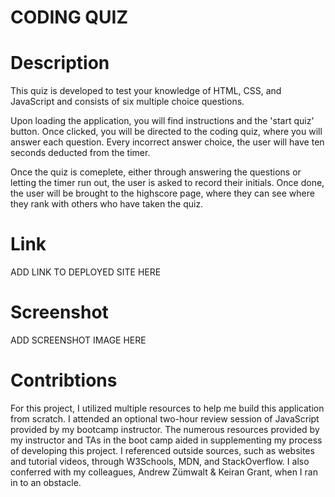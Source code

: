 # CODING QUIZ

# Description

This quiz is developed to test your knowledge of HTML, CSS, and JavaScript and consists of six multiple choice questions.

Upon loading the application, you will find instructions and the 'start quiz' button. Once clicked, you will be directed to the coding quiz, where you will answer each question. Every incorrect answer choice, the user will have ten seconds deducted from the timer.

Once the quiz is comeplete, either through answering the questions or letting the timer run out, the user is asked to record their initials. Once done, the user will be brought to the highscore page, where they can see where they rank with others who have taken the quiz.

# Link

ADD LINK TO DEPLOYED SITE HERE

# Screenshot

ADD SCREENSHOT IMAGE HERE

# Contribtions

For this project, I utilized multiple resources to help me build this application from scratch. I attended an optional two-hour review session of JavaScript provided by my bootcamp instructor. The numerous resources provided by my instructor and TAs in the boot camp aided in supplementing my process of developing this project. I referenced outside sources, such as websites and tutorial videos, through W3Schools, MDN, and StackOverflow. I also conferred with my colleagues, Andrew Zümwalt & Keiran Grant, when I ran in to an obstacle.
